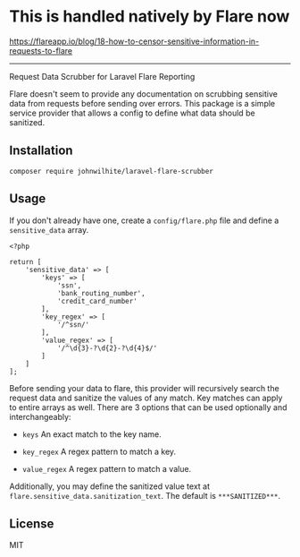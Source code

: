 # This is handled natively by Flare now
https://flareapp.io/blog/18-how-to-censor-sensitive-information-in-requests-to-flare




------------------------------

Request Data Scrubber for Laravel Flare Reporting

Flare doesn't seem to provide any documentation on scrubbing sensitive data from requests before sending over errors.  This package is a simple service provider that allows a config to define what data should be sanitized.

## Installation
```
composer require johnwilhite/laravel-flare-scrubber
```

## Usage
If you don't already have one, create a `config/flare.php` file and define a `sensitive_data` array.

```
<?php

return [
    'sensitive_data' => [
        'keys' => [
            'ssn',
            'bank_routing_number',
            'credit_card_number'
        ],
        'key_regex' => [
            '/^ssn/'
        ],
        'value_regex' => [
            '/^\d{3}-?\d{2}-?\d{4}$/'
        ]
    ]
];
```
Before sending your data to flare, this provider will recursively search the request data and sanitize the values of any match.  Key matches can apply to entire arrays as well. 
There are 3 options that can be used optionally and interchangeably: 
- `keys`
An exact match to the key name.

- `key_regex`
A regex pattern to match a key.

- `value_regex`
A regex pattern to match a value.

Additionally, you may define the sanitized value text at `flare.sensitive_data.sanitization_text`.  The default is `***SANITIZED***`.

## License
MIT
